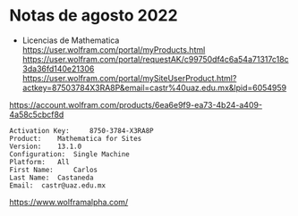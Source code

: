 # Notas de agosto 2022

- Licencias de Mathematica
https://user.wolfram.com/portal/myProducts.html
https://user.wolfram.com/portal/requestAK/c99750df4c6a54a71317c18c3da36fd140e21306
https://user.wolfram.com/portal/mySiteUserProduct.html?actkey=87503784X3RA8P&email=castr%40uaz.edu.mx&lpid=6054959

https://account.wolfram.com/products/6ea6e9f9-ea73-4b24-a409-4a58c5cbcf8d

```
Activation Key: 	8750-3784-X3RA8P
Product: 	Mathematica for Sites
Version: 	13.1.0
Configuration: 	Single Machine
Platform: 	All
First Name: 	Carlos
Last Name: 	Castaneda
Email: 	castr@uaz.edu.mx 
```


https://www.wolframalpha.com/